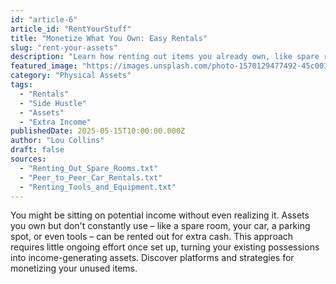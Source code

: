 ```yaml
---
id: "article-6"
article_id: "RentYourStuff"
title: "Monetize What You Own: Easy Rentals"
slug: "rent-your-assets"
description: "Learn how renting out items you already own, like spare rooms, cars, or tools, can generate extra income with minimal effort."
featured_image: "https://images.unsplash.com/photo-1570129477492-45c003edd25b?auto=format&fit=crop&w=805&q=80"
category: "Physical Assets"
tags:
  - "Rentals"
  - "Side Hustle"
  - "Assets"
  - "Extra Income"
publishedDate: 2025-05-15T10:00:00.000Z
author: "Lou Collins"
draft: false
sources:
  - "Renting_Out_Spare_Rooms.txt"
  - "Peer_to_Peer_Car_Rentals.txt"
  - "Renting_Tools_and_Equipment.txt"
---
```


You might be sitting on potential income without even realizing it. Assets you own but don't constantly use – like a spare room, your car, a parking spot, or even tools – can be rented out for extra cash. This approach requires little ongoing effort once set up, turning your existing possessions into income-generating assets. Discover platforms and strategies for monetizing your unused items.